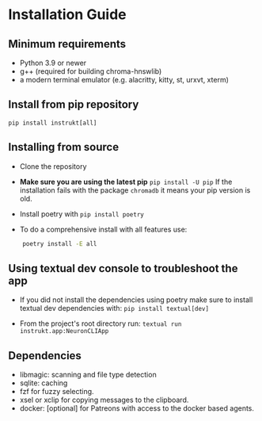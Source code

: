 # Installation Guide

## Minimum requirements

- Python 3.9 or newer
- g++ (required for building chroma-hnswlib)
- a modern terminal emulator (e.g. alacritty, kitty, st, urxvt, xterm)

## Install from pip repository

`pip install instrukt[all]`

## Installing from source

- Clone the repository

- **Make sure you are using the latest pip** `pip install -U pip`
If the installation fails with the package `chromadb` it means
your pip version is old.

- Install poetry with `pip install poetry`
- To do a comprehensive install with all features use:

```sh
    poetry install -E all
```

## Using textual dev console to troubleshoot the app

- If you did not install the dependencies using poetry make sure to install textual dev
  dependencies with: `pip install textual[dev]`

- From the project's root directory run: `textual run instrukt.app:NeuronCLIApp`

## Dependencies

- libmagic: scanning and file type detection
- sqlite: caching
- fzf for fuzzy selecting.
- xsel or xclip for copying messages to the clipboard.
- docker: [optional] for Patreons with access to the docker based agents.

